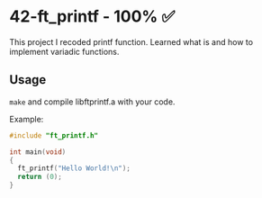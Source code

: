 # 42-ft_printf - 100% ✅
This project I recoded printf function. Learned what is and how to implement variadic functions.

## Usage
`make` and compile libftprintf.a with your code.

Example:
```c
#include "ft_printf.h"

int main(void)
{
  ft_printf("Hello World!\n");
  return (0);
}
```
